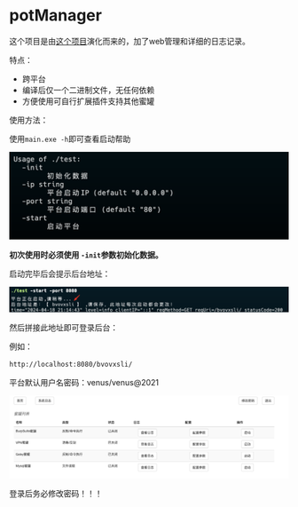 # potManager

这个项目是由[这个项目](https://github.com/handbye/SimpleHoneyPot)演化而来的，加了web管理和详细的日志记录。

特点：

- 跨平台
- 编译后仅一个二进制文件，无任何依赖
- 方便使用可自行扩展插件支持其他蜜罐

使用方法：

使用`main.exe -h`即可查看启动帮助

![image-20240418211709340](images/image-20240418211709340.png)

**初次使用时必须使用 `-init`参数初始化数据。**

启动完毕后会提示后台地址：

![image-20240418211803916](images/image-20240418211803916.png)

然后拼接此地址即可登录后台：

例如：

```txt
http://localhost:8080/bvovxsli/
```

平台默认用户名密码：venus/venus@2021

![image-20240418211636177](images/image-20240418211636177.png)

登录后务必修改密码！！！
